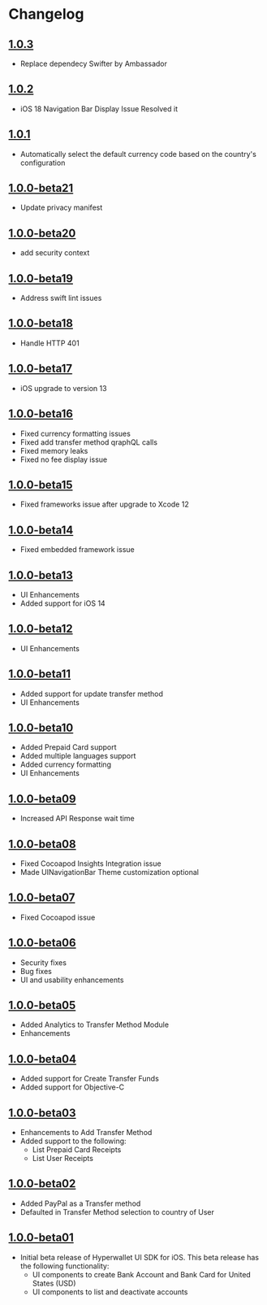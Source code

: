 Changelog
=========
[1.0.3](https://github.com/hyperwallet/hyperwallet-ios-ui-sdk/releases/tag/1.0.3)
-------------------
- Replace dependecy Swifter by Ambassador

[1.0.2](https://github.com/hyperwallet/hyperwallet-ios-ui-sdk/releases/tag/1.0.2)
-------------------
- iOS 18 Navigation Bar Display Issue Resolved it

[1.0.1](https://github.com/hyperwallet/hyperwallet-ios-ui-sdk/releases/tag/1.0.1)
-------------------
- Automatically select the default currency code based on the country's configuration

[1.0.0-beta21](https://github.com/hyperwallet/hyperwallet-ios-ui-sdk/releases/tag/1.0.0-beta21)
-------------------
- Update privacy manifest

[1.0.0-beta20](https://github.com/hyperwallet/hyperwallet-ios-ui-sdk/releases/tag/1.0.0-beta20)
-------------------
- add security context

[1.0.0-beta19](https://github.com/hyperwallet/hyperwallet-ios-ui-sdk/releases/tag/1.0.0-beta19)
-------------------
- Address swift lint issues

[1.0.0-beta18](https://github.com/hyperwallet/hyperwallet-ios-ui-sdk/releases/tag/1.0.0-beta18)
-------------------
- Handle HTTP 401

[1.0.0-beta17](https://github.com/hyperwallet/hyperwallet-ios-ui-sdk/releases/tag/1.0.0-beta17)
-------------------
- iOS upgrade to version 13

[1.0.0-beta16](https://github.com/hyperwallet/hyperwallet-ios-ui-sdk/releases/tag/1.0.0-beta16)
-------------------
- Fixed currency formatting issues
- Fixed add transfer method qraphQL calls
- Fixed memory leaks
- Fixed no fee display issue

[1.0.0-beta15](https://github.com/hyperwallet/hyperwallet-ios-ui-sdk/releases/tag/1.0.0-beta15)
-------------------
- Fixed frameworks issue after upgrade to Xcode 12

[1.0.0-beta14](https://github.com/hyperwallet/hyperwallet-ios-ui-sdk/releases/tag/1.0.0-beta14)
-------------------
- Fixed embedded framework issue

[1.0.0-beta13](https://github.com/hyperwallet/hyperwallet-ios-ui-sdk/releases/tag/1.0.0-beta13)
-------------------
- UI Enhancements
- Added support for iOS 14

[1.0.0-beta12](https://github.com/hyperwallet/hyperwallet-ios-ui-sdk/releases/tag/1.0.0-beta12)
-------------------
- UI Enhancements

[1.0.0-beta11](https://github.com/hyperwallet/hyperwallet-ios-ui-sdk/releases/tag/1.0.0-beta11)
-------------------
- Added support for update transfer method
- UI Enhancements

[1.0.0-beta10](https://github.com/hyperwallet/hyperwallet-ios-ui-sdk/releases/tag/1.0.0-beta10)
-------------------
- Added Prepaid Card support
- Added multiple languages support
- Added currency formatting
- UI Enhancements

[1.0.0-beta09](https://github.com/hyperwallet/hyperwallet-ios-ui-sdk/releases/tag/1.0.0-beta09)
-------------------
- Increased API Response wait time

[1.0.0-beta08](https://github.com/hyperwallet/hyperwallet-ios-ui-sdk/releases/tag/1.0.0-beta08)
-------------------
- Fixed Cocoapod Insights Integration issue
- Made UINavigationBar Theme customization optional

[1.0.0-beta07](https://github.com/hyperwallet/hyperwallet-ios-ui-sdk/releases/tag/1.0.0-beta07)
-------------------
- Fixed Cocoapod issue

[1.0.0-beta06](https://github.com/hyperwallet/hyperwallet-ios-ui-sdk/releases/tag/1.0.0-beta06)
-------------------
- Security fixes
- Bug fixes
- UI and usability enhancements

[1.0.0-beta05](https://github.com/hyperwallet/hyperwallet-ios-ui-sdk/releases/tag/1.0.0-beta05)
-------------------
- Added Analytics to Transfer Method Module
- Enhancements

[1.0.0-beta04](https://github.com/hyperwallet/hyperwallet-ios-ui-sdk/releases/tag/1.0.0-beta04)
-------------------
- Added support for Create Transfer Funds
- Added support for Objective-C

[1.0.0-beta03](https://github.com/hyperwallet/hyperwallet-ios-ui-sdk/releases/tag/1.0.0-beta03)
-------------------
- Enhancements to Add Transfer Method
- Added support to the following:
    * List Prepaid Card Receipts
    * List User Receipts

[1.0.0-beta02](https://github.com/hyperwallet/hyperwallet-ios-ui-sdk/releases/tag/1.0.0-beta02)
-------------------
- Added PayPal as a Transfer method
- Defaulted in Transfer Method selection to country of User

[1.0.0-beta01](https://github.com/hyperwallet/hyperwallet-ios-ui-sdk/releases/tag/1.0.0-beta01)
-------------------
- Initial beta release of Hyperwallet UI SDK for iOS. This beta release has the following functionality:
    * UI components to create Bank Account and Bank Card for United States (USD)
    * UI components to list and deactivate accounts
